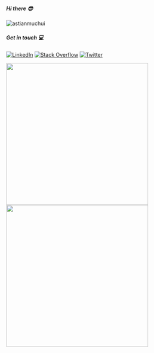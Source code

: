 
##### Hi there 😎
<p align="left"> <img src="https://komarev.com/ghpvc/?username=astianmuchui&label=Profile%20views&color=2fa4e7&style=flat" alt="astianmuchui" /> </p>

##### Get in touch 💻 

[![LinkedIn](https://img.shields.io/badge/LinkedIn-%230077B5.svg?logo=linkedin&logoColor=white)](https://www.linkedin.com/in/astianmuchui/) [![Stack Overflow](https://img.shields.io/badge/-Stackoverflow-FE7A16?logo=stack-overflow&logoColor=white)](https://stackoverflow.com/users/14483975/seb-astian) [![Twitter](https://img.shields.io/badge/Twitter-%231DA1F2.svg?logo=Twitter&logoColor=white)](https://twitter.com/astianmuchui) 



 <div display="inline-flex" width="80%" justify-content="space-between">
   
<img width="380px" margin="50px" src="https://github-readme-stats.vercel.app/api?username=astianmuchui&show_icons=true&hide_border=true&count_private=true&theme=github_dark"/>

<img width="380px" src="https://github-readme-streak-stats.herokuapp.com/?user=astianmuchui&show_icons=true&count_private=true&include_all_commits=true&hide_border=true&locale=en&layout=compact&theme=github-dark"/>
  </div>
 

   


